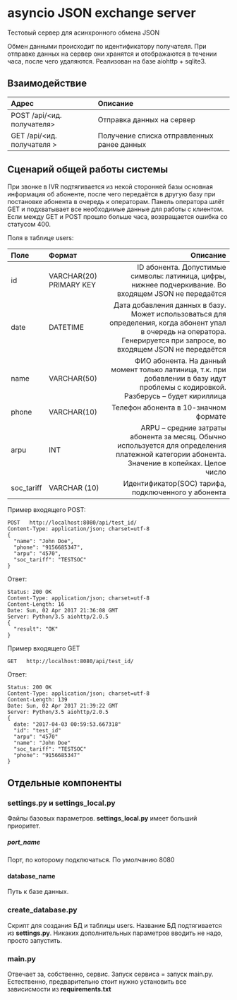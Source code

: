 asyncio JSON exchange server
============================

Тестовый сервер для асинхронного обмена JSON

Обмен данными происходит по идентификатору получателя.
При отправке данных на сервер они хранятся и отображаются в течении часа, после чего удаляются.
Реализован на базе aiohttp + sqlite3.

Взаимодействие
--------------
|Адрес | Описание |
| :------------ | :------------|
| POST /api/<ид. получателя>  | Отправка данных на сервер  |
| GET /api/<ид. получателя >  | Получение списка отправленных ранее данных  |

Сценарий общей работы системы
-----------------------------
При звонке в IVR подтягивается из некой сторонней базы основная информация об абоненте, после чего передаётся в другую базу при постановке абонента в очередь к операторам. Панель оператора шлёт GET и подхватывает все необходимые данные для работы с клиентом.
Если между GET и POST прошло больше часа, возвращается ошибка со статусом 400.

Поля в таблице users:

| Поле | Формат | Описание |
| :-- | :--| --:|
| id | VARCHAR(20) PRIMARY KEY | ID абонента. Допустимые символы: латиница, цифры, нижнее подчеркивание. Во входящем JSON не передаётся|
| date | DATETIME | Дата добавления данных в базу. Может использоваться для определения, когда абонент упал в очередь на оператора. Генерируется при запросе, во входящем JSON не передаётся|
| name | VARCHAR(50) | ФИО абонента. На данный момент только латиница, т.к. при добавлении в базу идут проблемы с кодировкой. Разберусь – будет кириллица |
| phone | VARCHAR(10) | Телефон абонента в 10-значном формате |
| arpu | INT | ARPU – средние затраты абонента за месяц. Обычно используется для определения платежной категории абонента. Значение в копейках. Целое число |
| soc_tariff | VARCHAR (10) | Идентификатор(SOC) тарифа, подключенного у абонента |

Пример входящего POST:

``` http
POST   http://localhost:8080/api/test_id/
Content-Type: application/json; charset=utf-8
{
  "name": "John Doe",
  "phone": "9156685347",
  "arpu": "4570",
  "soc_tariff": "TESTSOC"
}
```

Ответ:
``` HTTP
Status: 200 OK
Content-Type: application/json; charset=utf-8
Content-Length: 16
Date: Sun, 02 Apr 2017 21:36:08 GMT
Server: Python/3.5 aiohttp/2.0.5
{
  "result": "OK"
}
```

Пример входящего GET

```HTTP
GET   http://localhost:8080/api/test_id/
```

Ответ:
```HTTP
Status: 200 OK
Content-Type: application/json; charset=utf-8
Content-Length: 139
Date: Sun, 02 Apr 2017 21:39:22 GMT
Server: Python/3.5 aiohttp/2.0.5
{
  date: "2017-04-03 00:59:53.667318"
  "id": "test_id"
  "arpu": "4570"
  "name": "John Doe"
  "soc_tariff": "TESTSOC"
  "phone": "9156685347"
}
```

Отдельные компоненты
--------------------

### settings.py и settings_local.py
Файлы базовых параметров. **settings_local.py** имеет больший приоритет.
##### port_name
 Порт, по которому подключаться. По умолчанию 8080
#### database_name
 Путь к базе данных.

### create_database.py
Скрипт для создания БД и таблицы users. Название БД подтягивается из **settings.py**.
Никаких дополнительных параметров вводить не надо, просто запустить.

### main.py
Отвечает за, собственно, сервис. Запуск сервиса = запуск main.py. Естественно, предварительно стоит нужно установить все зависисмости из **requirements.txt**
